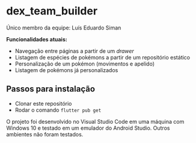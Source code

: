 # dex_team_builder

Único membro da equipe: Luís Eduardo Siman

**Funcionalidades atuais:**
- Navegação entre páginas a partir de um *drawer*
- Listagem de espécies de pokémons a partir de um repositório estático
- Personalização de um pokémon (movimentos e apelido)
- Listagem de pokémons já personalizados

## Passos para instalação

- Clonar este repositório
- Rodar o comando ```flutter pub get```

O projeto foi desenvolvido no Visual Studio Code em uma máquina com Windows 10 e testado em um emulador do Android Studio. Outros ambientes não foram testados.

